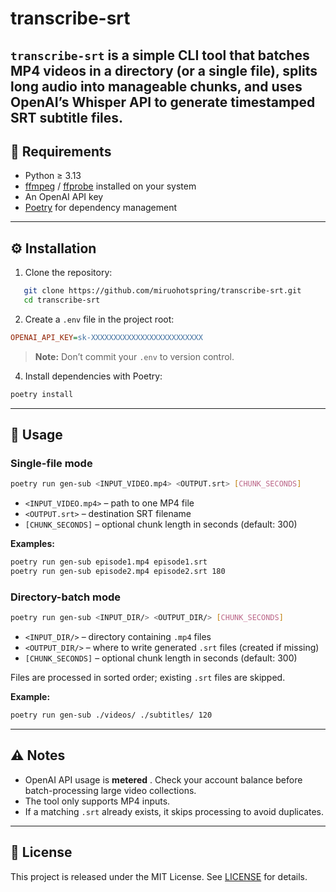 # transcribe-srt

`transcribe-srt` is a simple CLI tool that batches MP4 videos in a directory (or a single file), splits long audio into manageable chunks, and uses OpenAI’s Whisper API to generate timestamped SRT subtitle files.
---

## 🔧 Requirements

- Python ≥ 3.13  
- [ffmpeg](https://ffmpeg.org/) / [ffprobe](https://ffmpeg.org/ffprobe.html) installed on your system  
- An OpenAI API key  
- [Poetry](https://python-poetry.org/) for dependency management

---

## ⚙️ Installation

1. Clone the repository:

```bash
   git clone https://github.com/miruohotspring/transcribe-srt.git
   cd transcribe-srt
```
 
2. Create a `.env` file in the project root:

```ini
OPENAI_API_KEY=sk-XXXXXXXXXXXXXXXXXXXXXXXXX
```

> **Note:**  Don’t commit your `.env` to version control.
 
4. Install dependencies with Poetry:

```bash
poetry install
```

---

## 🚀 Usage 

### Single-file mode 

```bash
poetry run gen-sub <INPUT_VIDEO.mp4> <OUTPUT.srt> [CHUNK_SECONDS]
```
 
- `<INPUT_VIDEO.mp4>` – path to one MP4 file
- `<OUTPUT.srt>` – destination SRT filename
- `[CHUNK_SECONDS]` – optional chunk length in seconds (default: 300)

**Examples:** 

```bash
poetry run gen-sub episode1.mp4 episode1.srt
poetry run gen-sub episode2.mp4 episode2.srt 180
```

### Directory-batch mode 

```bash
poetry run gen-sub <INPUT_DIR/> <OUTPUT_DIR/> [CHUNK_SECONDS]
```

- `<INPUT_DIR/>` – directory containing `.mp4` files
- `<OUTPUT_DIR/>` – where to write generated `.srt` files (created if missing)
- `[CHUNK_SECONDS]` – optional chunk length in seconds (default: 300)

Files are processed in sorted order; existing `.srt` files are skipped.

**Example:** 

```bash
poetry run gen-sub ./videos/ ./subtitles/ 120
```

---

## ⚠️ Notes 
 
- OpenAI API usage is **metered** . Check your account balance before batch-processing large video collections.
- The tool only supports MP4 inputs.
- If a matching `.srt` already exists, it skips processing to avoid duplicates.

---

## 📄 License 

This project is released under the MIT License. See [LICENSE](https://chatgpt.com/c/LICENSE)  for details.
